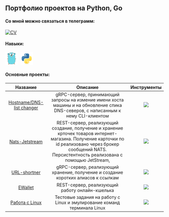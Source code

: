 ## Портфолио проектов на Python, Go

#### Со мной можно связаться в телеграмм:
<div>
  <a href="https://t.me/KirrGroos">
    <img src="https://img.shields.io/badge/Tg-white?style=for-the-badge&logo=telegram&logoColor=blue" alt="CV"/>
  </a>
</div>

#### Навыки:
<div>
  <img src="https://github.com/devicons/devicon/blob/master/icons/go/go-original.svg" title="GoLang" alt="GoLang" width="40" height="40"/>&nbsp;
  <img src="https://github.com/devicons/devicon/blob/master/icons/python/python-original.svg" title="Python" alt="Python" width="40" height="40"/>&nbsp;
</div>


#### Основные проекты:
| Название | Описание | Инструменты |
| :--------: | :-------: | :-------: |
|[Hostname/DNS-list changer](https://github.com/GrosbergKirr/Server_hostname)|gRPC-сервер, принимающий запросы на измение имени хоста машины и на обновление спика DNS-северов, с написанным к нему CLI-клиентом|<img src="https://img.shields.io/badge/Go-black?style=flat-square&logo=go&logoColor=blue"/>|
|[Nats-Jetstream](https://github.com/GrosbergKirr/Nats-Jetstream)|REST-сервер, реализующий создание, получение и хранение крточек товаров интернет-магазина. Получение карточки по id реализовано через брокер сообщений NATS. Персистентность реализована с помощью JetStream,|<img src="https://img.shields.io/badge/Go-black?style=flat-square&logo=go&logoColor=blue"/>|
|[URL-shortner](https://github.com/GrosbergKirr/url_alias)|gRPC-сервер, реализующий хранение, получение и создание коротких алиасов к ссылкам|<img src="https://img.shields.io/badge/Go-black?style=flat-square&logo=go&logoColor=blue"/>|
|[EWallet](https://github.com/GrosbergKirr/Wallet_intern_Infotecs)|REST-сервер, реализующий работу онлайн-кшелька|<img src="https://img.shields.io/badge/Go-black?style=flat-square&logo=go&logoColor=blue"/>|
|[Работа с Linux](https://github.com/GrosbergKirr/WB_L2)|Тестовые задания на работу с Linux и эмулирование команд терминала Linux|<img src="https://img.shields.io/badge/Go-black?style=flat-square&logo=go&logoColor=blue"/>|





